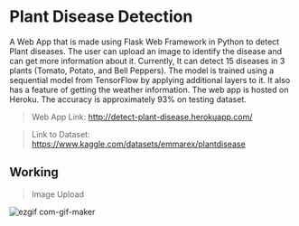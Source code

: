 # Plant Disease Detection
A Web App that is made using Flask Web Framework in Python to detect Plant diseases. The user can upload an image to identify the disease and can get more information about it. Currently, It can detect 15 diseases in 3 plants (Tomato, Potato, and Bell Peppers). The model is trained using a sequential model from TensorFlow by applying additional layers to it. It also has a feature of getting the weather information. The web app is hosted on Heroku.
The accuracy is approximately 93% on testing dataset.
> Web App Link: http://detect-plant-disease.herokuapp.com/

> Link to Dataset: https://www.kaggle.com/datasets/emmarex/plantdisease

## Working

> Image Upload

![ezgif com-gif-maker](https://user-images.githubusercontent.com/46241207/165121699-4a2b67e5-5efb-4ceb-84fe-bf67efc851e2.gif)
